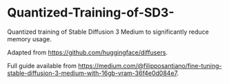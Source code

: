 # Quantized-Training-of-SD3-
Quantized training of Stable Diffusion 3 Medium to significantly reduce memory usage.

Adapted from https://github.com/huggingface/diffusers.

Full guide available from https://medium.com/@filipposantiano/fine-tuning-stable-diffusion-3-medium-with-16gb-vram-36f4e0d084e7. 
